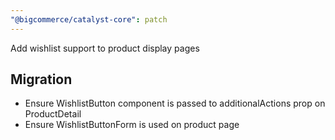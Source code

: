 ```yaml
---
"@bigcommerce/catalyst-core": patch
---
```


Add wishlist support to product display pages

## Migration
- Ensure WishlistButton component is passed to additionalActions prop on ProductDetail
- Ensure WishlistButtonForm is used on product page
